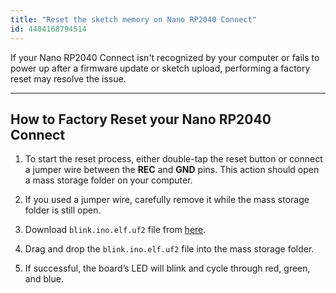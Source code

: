 ```yaml
---
title: "Reset the sketch memory on Nano RP2040 Connect"
id: 4404168794514
---
```


If your Nano RP2040 Connect isn't recognized by your computer or fails to power up after a firmware update or sketch upload, performing a factory reset may resolve the issue.

---

## How to Factory Reset your Nano RP2040 Connect

1. To start the reset process, either double-tap the reset button or connect a jumper wire between the **REC** and **GND** pins. This action should open a mass storage folder on your computer.

1. If you used a jumper wire, carefully remove it while the mass storage folder is still open.

1. Download `blink.ino.elf.uf2` file from [here](https://docs.arduino.cc/tutorials/nano-rp2040-connect/rp2040-01-technical-reference#board-not-detected).

1. Drag and drop the `blink.ino.elf.uf2` file into the mass storage folder.

1. If successful, the board’s LED will blink and cycle through red, green, and blue.

